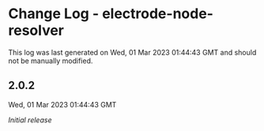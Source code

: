 # Change Log - electrode-node-resolver

This log was last generated on Wed, 01 Mar 2023 01:44:43 GMT and should not be manually modified.

## 2.0.2
Wed, 01 Mar 2023 01:44:43 GMT

_Initial release_

